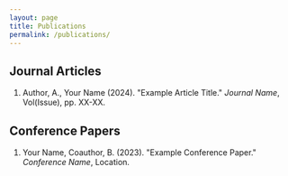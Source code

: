 ```yaml
---
layout: page
title: Publications
permalink: /publications/
---
```


## Journal Articles

1. Author, A., Your Name (2024). "Example Article Title." *Journal Name*, Vol(Issue), pp. XX-XX.

## Conference Papers

1. Your Name, Coauthor, B. (2023). "Example Conference Paper." *Conference Name*, Location.
